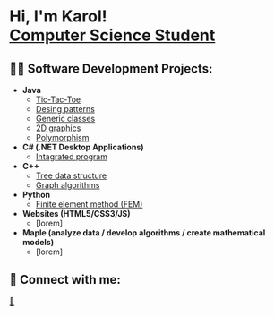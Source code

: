 <h1>Hi, I'm Karol! <br/><a href="[https://github.com/joshmadakor1](https://github.com/karolklimonczykk)">Computer Science Student</a></h1>

<h2>👨‍💻 Software Development Projects:</h2>

- <b>Java</b>
  - [Tic-Tac-Toe](https://github.com/karolklimonczykk/Tic-Tac-Toe)
  - [Desing patterns](https://github.com/karolklimonczykk/Design-Patterns)
  - [Generic classes](https://github.com/karolklimonczykk/Generic-classes)
  - [2D graphics](https://github.com/karolklimonczykk/2D-graphics)
  - [Polymorphism](https://github.com/karolklimonczykk/Polymorphism/tree/main)
- <b>C# (.NET Desktop Applications)</b>
  - [Intagrated program](https://github.com/karolklimonczykk/Intagrated-Program)
- <b>C++</b>
  - [Tree data structure](https://github.com/karolklimonczykk/Tree-data-structure)
  - [Graph algorithms](https://github.com/karolklimonczykk/Graphs)
- <b>Python</b>
  - [Finite element method (FEM)](https://github.com/karolklimonczykk/Python_FEM)
- <b>Websites (HTML5/CSS3/JS)</b>
  - [lorem]
- <b>Maple (analyze data / develop algorithms / create mathematical models)</b>
  - [lorem]

<h2> 🤳 Connect with me:</h2>

<a href="mailto:karol.klimonczyk@gmail.com">💬</a>


[email]: mailto:karol.klimonczyk@gmail.com

